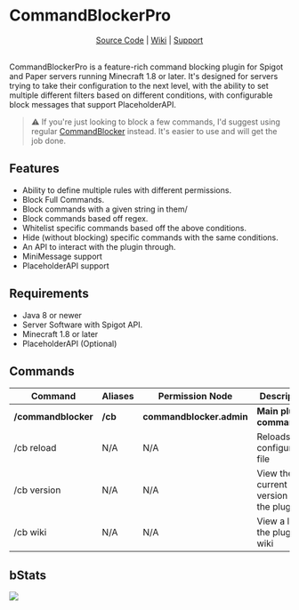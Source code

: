# CommandBlockerPro
<center><a href="https://github.com/JadedMC/CommandBlockerPro">Source Code</a> | <a href="https://github.com/JadedMC/CommandBlockerPro/wiki">Wiki</a> | <a href="https://github.com/JadedMC/CommandBlockerPro/issues">Support</a></center><br/>

CommandBlockerPro is a feature-rich command blocking plugin for Spigot and Paper servers running Minecraft 1.8 or later. It's designed for servers trying to take their configuration to the next level, with the ability to set multiple different filters based on different conditions, with configurable block messages that support PlaceholderAPI.

>⚠️ If you're just looking to block a few commands, I'd suggest using regular [CommandBlocker](https://hangar.papermc.io/JadedMC/CommandBlocker) instead. It's easier to use and will get the job done.

## Features
* Ability to define multiple rules with different permissions.
* Block Full Commands.
* Block commands with a given string in them/
* Block commands based off regex.
* Whitelist specific commands based off the above conditions.
* Hide (without blocking) specific commands with the same conditions.
* An API to interact with the plugin through.
* MiniMessage support
* PlaceholderAPI support

## Requirements
* Java 8 or newer
* Server Software with Spigot API.
* Minecraft 1.8 or later
* PlaceholderAPI (Optional)

## Commands
| Command | Aliases | Permission Node | Description |
| ------- | ------- | --------------- | ----------- |
| **/commandblocker** | **/cb** | **commandblocker.admin** | **Main plugin command** |
| /cb reload | N/A | N/A | Reloads the configuration file |
| /cb version | N/A | N/A | View the current version of the plugin |
| /cb wiki | N/A | N/A | View a link to the plugin wiki |

## bStats
<a href="https://bstats.org/plugin/bukkit/CommandBlockerPro/20588"><img src="https://bstats.org/signatures/bukkit/CommandBlockerPro.svg"/></a>